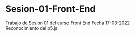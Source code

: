 # Sesion-01-Front-End
Trabajo de Sesion 01 del curso Front End
Fecha 17-03-2022
Reconocimiento del p5.js
